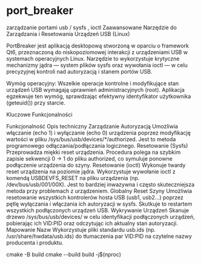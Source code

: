 # port_breaker
zarządzanie portami usb / sysfs , ioctl 
Zaawansowane Narzędzie do Zarządzania i Resetowania Urządzeń USB (Linux)

PortBreaker jest aplikacją desktopową stworzoną w oparciu o framework Qt6, przeznaczoną do niskopoziomowej interakcji z urządzeniami USB w systemach operacyjnych Linux. Narzędzie to wykorzystuje krytyczne mechanizmy jądra — system plików sysfs oraz wywołania ioctl — w celu precyzyjnej kontroli nad autoryzacją i stanem portów USB.

Wymóg operacyjny: Wszelkie operacje kontrolne i modyfikujące stan urządzeń USB wymagają uprawnień administracyjnych (root). Aplikacja egzekwuje ten wymóg, sprawdzając efektywny identyfikator użytkownika (geteuid()) przy starcie.

Kluczowe Funkcjonalności

Funkcjonalność	Opis techniczny
Zarządzanie Autoryzacją	Umożliwia włączanie (echo 1) i wyłączanie (echo 0) urządzenia poprzez modyfikację wartości w pliku /sys/bus/usb/devices/*/authorized. Jest to metoda programowego odłączania/podłączania logicznego.
Resetowanie (Sysfs)	Przeprowadza miękki reset urządzenia. Procedura polega na szybkim zapisie sekwencji 0 → 1 do pliku authorized, co symuluje ponowne podłączenie urządzenia do szyny.
Resetowanie (ioctl)	Wykonuje twardy reset urządzenia na poziomie jądra. Wykorzystuje wywołanie ioctl z komendą USBDEVFS_RESET na pliku urządzenia (np. /dev/bus/usb/001/00X). Jest to bardziej inwazywna i często skuteczniejsza metoda przy problemach z urządzeniem.
Globalny Reset Szyny	Umożliwia resetowanie wszystkich kontrolerów hosta USB (usb1, usb2...) poprzez pętlę wyłączania i włączania ich autoryzacji w sysfs. Skutkuje to restartem wszystkich podłączonych urządzeń USB.
Wykrywanie Urządzeń	Skanuje drzewo /sys/bus/usb/devices/ w celu identyfikacji podłączonych urządzeń, pobierając ich VID:PID oraz odczytując ich aktualny stan autoryzacji.
Mapowanie Nazw	Wykorzystuje pliki standardu usb.ids (np. /usr/share/hwdata/usb.ids) do tłumaczenia par VID:PID na czytelne nazwy producenta i produktu.


  cmake -B build
  cmake --build build -j$(nproc)
